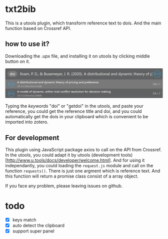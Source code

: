 # txt2bib

This is a utools plugin, which transform reference text to dois. And the main function based on Crossref API.

## how to use it?
Downloading the .upx file, and installing it on utools by clicking middle button on it.

![illus.png](illus.png "illus")

Typing the *keywords* "doi" or "getdoi" in the utools, and paste your reference, you could get the reference title and doi, and you could automatically get the dois in your clipboard which is convenient to be imported into zotero.

## For development

This plugin using JavaScript package axios to call on the API from Crossref.
In the utools, you could adapt it by utools (development tools)[http://www.u.tools/docs/developer/welcome.html]. 
And for using it independantly, you could loading the `request.js` module and call on the function `requests()`. There is just one argment which is reference text. And this function will return a promise class consist of a array object. 


If you face any problem, please leaving issues on github.

# todo
- [x] keys match
- [x] auto detect the clipboard
- [x] support super panel